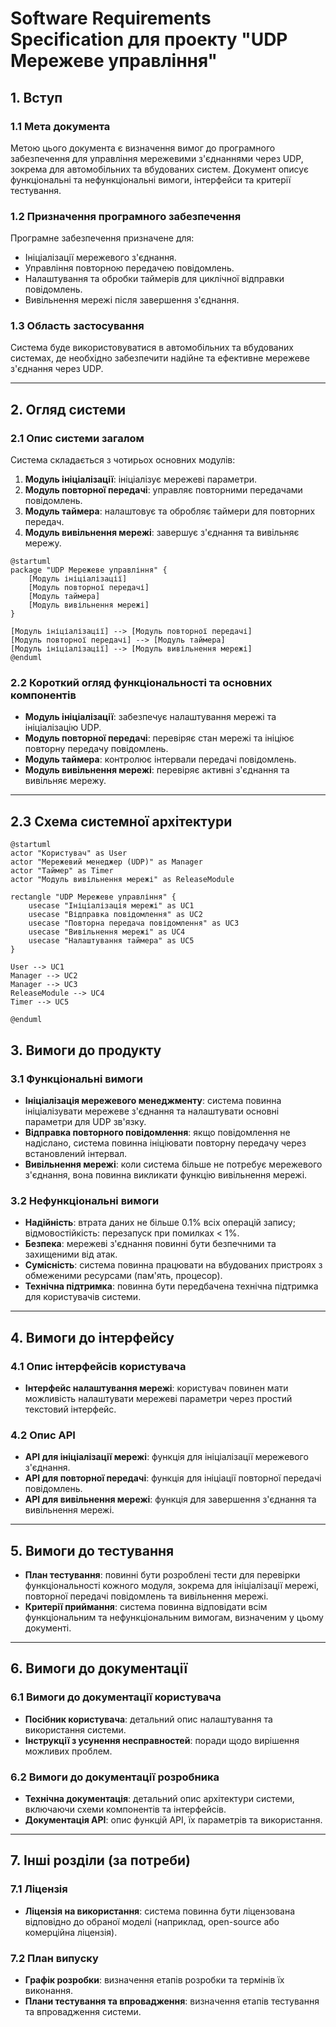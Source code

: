 # Software Requirements Specification для проекту "UDP Мережеве управління"

## 1. Вступ

### 1.1 Мета документа
Метою цього документа є визначення вимог до програмного забезпечення для управління мережевими з'єднаннями через UDP, зокрема для автомобільних та вбудованих систем. Документ описує функціональні та нефункціональні вимоги, інтерфейси та критерії тестування.

### 1.2 Призначення програмного забезпечення
Програмне забезпечення призначене для:
- Ініціалізації мережевого з'єднання.
- Управління повторною передачею повідомлень.
- Налаштування та обробки таймерів для циклічної відправки повідомлень.
- Вивільнення мережі після завершення з'єднання.

### 1.3 Область застосування
Система буде використовуватися в автомобільних та вбудованих системах, де необхідно забезпечити надійне та ефективне мережеве з'єднання через UDP.

---

## 2. Огляд системи

### 2.1 Опис системи загалом
Система складається з чотирьох основних модулів:
1. **Модуль ініціалізації**: ініціалізує мережеві параметри.
2. **Модуль повторної передачі**: управляє повторними передачами повідомлень.
3. **Модуль таймера**: налаштовує та обробляє таймери для повторних передач.
4. **Модуль вивільнення мережі**: завершує з'єднання та вивільняє мережу.

```plantuml
@startuml
package "UDP Мережеве управління" {
    [Модуль ініціалізації] 
    [Модуль повторної передачі] 
    [Модуль таймера] 
    [Модуль вивільнення мережі]
}

[Модуль ініціалізації] --> [Модуль повторної передачі]
[Модуль повторної передачі] --> [Модуль таймера]
[Модуль ініціалізації] --> [Модуль вивільнення мережі]
@enduml
```

### 2.2 Короткий огляд функціональності та основних компонентів
- **Модуль ініціалізації**: забезпечує налаштування мережі та ініціалізацію UDP.
- **Модуль повторної передачі**: перевіряє стан мережі та ініціює повторну передачу повідомлень.
- **Модуль таймера**: контролює інтервали передачі повідомлень.
- **Модуль вивільнення мережі**: перевіряє активні з'єднання та вивільняє мережу.

---

## 2.3 Схема системної архітектури

```plantuml
@startuml
actor "Користувач" as User
actor "Мережевий менеджер (UDP)" as Manager
actor "Таймер" as Timer
actor "Модуль вивільнення мережі" as ReleaseModule

rectangle "UDP Мережеве управління" {
    usecase "Ініціалізація мережі" as UC1
    usecase "Відправка повідомлення" as UC2
    usecase "Повторна передача повідомлення" as UC3
    usecase "Вивільнення мережі" as UC4
    usecase "Налаштування таймера" as UC5
}

User --> UC1
Manager --> UC2
Manager --> UC3
ReleaseModule --> UC4
Timer --> UC5

@enduml
```

## 3. Вимоги до продукту

### 3.1 Функціональні вимоги

- **Ініціалізація мережевого менеджменту**: система повинна ініціалізувати мережеве з'єднання та налаштувати основні параметри для UDP зв'язку.
- **Відправка повторного повідомлення**: якщо повідомлення не надіслано, система повинна ініціювати повторну передачу через встановлений інтервал.
- **Вивільнення мережі**: коли система більше не потребує мережевого з'єднання, вона повинна викликати функцію вивільнення мережі.

### 3.2 Нефункціональні вимоги

- **Надійність**: втрата даних не більше 0.1% всіх операцій запису; відмовостійкість: перезапуск при помилках < 1%.
- **Безпека**: мережеві з'єднання повинні бути безпечними та захищеними від атак.
- **Сумісність**: система повинна працювати на вбудованих пристроях з обмеженими ресурсами (пам'ять, процесор).
- **Технічна підтримка**: повинна бути передбачена технічна підтримка для користувачів системи.

---

## 4. Вимоги до інтерфейсу

### 4.1 Опис інтерфейсів користувача
- **Інтерфейс налаштування мережі**: користувач повинен мати можливість налаштувати мережеві параметри через простий текстовий інтерфейс.

### 4.2 Опис API
- **API для ініціалізації мережі**: функція для ініціалізації мережевого з'єднання.
- **API для повторної передачі**: функція для ініціації повторної передачі повідомлень.
- **API для вивільнення мережі**: функція для завершення з'єднання та вивільнення мережі.

---

## 5. Вимоги до тестування

- **План тестування**: повинні бути розроблені тести для перевірки функціональності кожного модуля, зокрема для ініціалізації мережі, повторної передачі повідомлень та вивільнення мережі.
- **Критерії приймання**: система повинна відповідати всім функціональним та нефункціональним вимогам, визначеним у цьому документі.

---

## 6. Вимоги до документації

### 6.1 Вимоги до документації користувача
- **Посібник користувача**: детальний опис налаштування та використання системи.
- **Інструкції з усунення несправностей**: поради щодо вирішення можливих проблем.

### 6.2 Вимоги до документації розробника
- **Технічна документація**: детальний опис архітектури системи, включаючи схеми компонентів та інтерфейсів.
- **Документація API**: опис функцій API, їх параметрів та використання.

---

## 7. Інші розділи (за потреби)

### 7.1 Ліцензія
- **Ліцензія на використання**: система повинна бути ліцензована відповідно до обраної моделі (наприклад, open-source або комерційна ліцензія).

### 7.2 План випуску
- **Графік розробки**: визначення етапів розробки та термінів їх виконання.
- **Плани тестування та впровадження**: визначення етапів тестування та впровадження системи.
